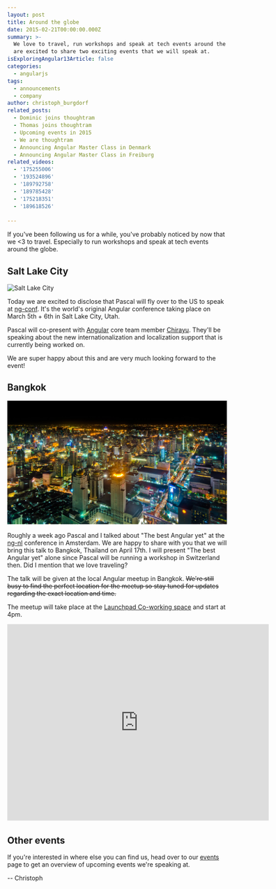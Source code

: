 ```yaml
---
layout: post
title: Around the globe
date: 2015-02-21T00:00:00.000Z
summary: >-
  We love to travel, run workshops and speak at tech events around the globe. We
  are excited to share two exciting events that we will speak at.
isExploringAngular13Article: false
categories:
  - angularjs
tags:
  - announcements
  - company
author: christoph_burgdorf
related_posts:
  - Dominic joins thoughtram
  - Thomas joins thoughtram
  - Upcoming events in 2015
  - We are thoughtram
  - Announcing Angular Master Class in Denmark
  - Announcing Angular Master Class in Freiburg
related_videos:
  - '175255006'
  - '193524896'
  - '189792758'
  - '189785428'
  - '175218351'
  - '189618526'

---
```


If you've been following us for a while, you've probably noticed by now that we <3 to travel. Especially to run workshops and speak at tech events around the globe.

## Salt Lake City

![Salt Lake City](/assets/Salt_Lake_City_May_2012.jpg)

Today we are excited to disclose that Pascal will fly over to the US to speak at [ng-conf](http://www.ng-conf.org/). It's the world's original Angular conference taking place on March 5th + 6th in Salt Lake City, Utah.

Pascal will co-present with [Angular](https://angularjs.org/) core team member [Chirayu](https://github.com/chirayuk). They'll be speaking about the new internationalization and localization support that is currently being worked on.

We are super happy about this and are very much looking forward to the event!


## Bangkok

![Bangkok](/assets/rsz_bangkok_at_night_01_mk.jpg)

Roughly a week ago Pascal and I talked about "The best Angular yet" at the [ng-nl](http://ng-nl.org) conference in Amsterdam. We are happy to share with you that we will bring this talk to Bangkok, Thailand on April 17th. I will present "The best Angular yet" alone since Pascal will be running a workshop in Switzerland then. Did I mention that we love traveling?

The talk will be given at the local Angular meetup in Bangkok. <s>We're still busy to find the perfect location for the meetup so stay tuned for updates regarding the exact location and time.</s>

The meetup will take place at the [Launchpad Co-working space](https://www.facebook.com/launchpadhq/info?tab=overview) and start at 4pm.

<iframe src="https://www.google.com/maps/embed?pb=!1m14!1m8!1m3!1d3875.953055641859!2d100.52422600000001!3d13.721292000000002!3m2!1i1024!2i768!4f13.1!3m3!1m2!1s0x30e298cdd6e8270d%3A0x7e9aa39655924697!2sLaunchpad+Co.%2C+Ltd!5e0!3m2!1sen!2s!4v1424792646877" width="600" height="450" frameborder="0" style="border:0"></iframe>

## Other events

If you're interested in where else you can find us, head over to our [events](http://thoughtram-events.eventbrite.com/) page to get an overview of upcoming events we're speaking at.

-- Christoph
